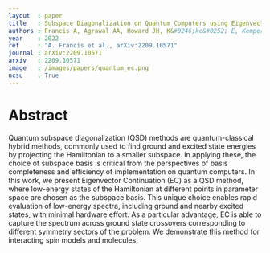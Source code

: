 ```yaml
---
layout  : paper
title   : Subspace Diagonalization on Quantum Computers using Eigenvector Continuation
authors : Francis A, Agrawal AA, Howard JH, K&#0246;kc&#0252; E, Kemper AF
year    : 2022
ref     : "A. Francis et al., arXiv:2209.10571"
journal : arXiv:2209.10571 
arxiv   : 2209.10571 
image   : /images/papers/quantum_ec.png
ncsu    : True
---
```


# Abstract
Quantum subspace diagonalization (QSD) methods are quantum-classical hybrid methods, commonly used to find ground and excited state energies by projecting the Hamiltonian to a smaller subspace. In applying these, the choice of subspace basis is critical from the perspectives of basis completeness and efficiency of implementation on quantum computers. In this work, we present Eigenvector Continuation (EC) as a QSD method, where low-energy states of the Hamiltonian at different points in parameter space are chosen as the subspace basis. This unique choice enables rapid evaluation of low-energy spectra, including ground and nearby excited states, with minimal hardware effort. As a particular advantage, EC is able to capture the spectrum across ground state crossovers corresponding to different symmetry sectors of the problem. We demonstrate this method for interacting spin models and molecules.
